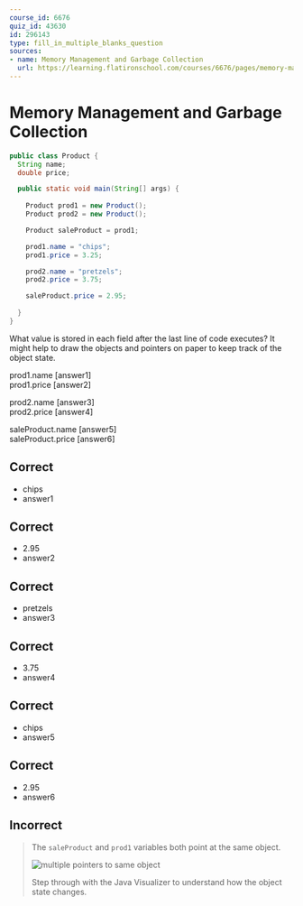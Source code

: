 ```yaml
---
course_id: 6676
quiz_id: 43630
id: 296143
type: fill_in_multiple_blanks_question
sources:
- name: Memory Management and Garbage Collection
  url: https://learning.flatironschool.com/courses/6676/pages/memory-management-and-garbage-collection
---
```


# Memory Management and Garbage Collection

```java
public class Product {
  String name;
  double price;

  public static void main(String[] args) {
      
    Product prod1 = new Product();
    Product prod2 = new Product();

    Product saleProduct = prod1;

    prod1.name = "chips";
    prod1.price = 3.25;

    prod2.name = "pretzels";
    prod2.price = 3.75;

    saleProduct.price = 2.95;
   
  }
}
```

What value is stored in each field after the last line of code executes?
It might help to draw the objects and pointers on paper to keep track of the object state.

prod1.name [answer1]  
prod1.price [answer2]

prod2.name [answer3]  
prod2.price [answer4]

saleProduct.name [answer5]  
saleProduct.price [answer6]

## Correct

- chips
- answer1

## Correct

- 2.95
- answer2

## Correct

- pretzels
- answer3

## Correct

- 3.75
- answer4

## Correct

- chips
- answer5

## Correct

- 2.95
- answer6


## Incorrect

> The `saleProduct` and `prod1` variables both point at the same object.
>
> ![multiple pointers to same object](https://curriculum-content.s3.amazonaws.com/6676/java-mod2-oop-fundamentals/quiz2_q07.png)
>
> Step through with the Java Visualizer to understand how the object state changes.